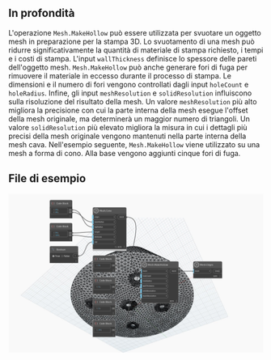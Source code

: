 ## In profondità
L'operazione `Mesh.MakeHollow` può essere utilizzata per svuotare un oggetto mesh in preparazione per la stampa 3D. Lo svuotamento di una mesh può ridurre significativamente la quantità di materiale di stampa richiesto, i tempi e i costi di stampa. L'input `wallThickness` definisce lo spessore delle pareti dell'oggetto mesh. `Mesh.MakeHollow` può anche generare fori di fuga per rimuovere il materiale in eccesso durante il processo di stampa. Le dimensioni e il numero di fori vengono controllati dagli input `holeCount` e `holeRadius`. Infine, gli input `meshResolution` e `solidResolution` influiscono sulla risoluzione del risultato della mesh. Un valore `meshResolution` più alto migliora la precisione con cui la parte interna della mesh esegue l'offset della mesh originale, ma determinerà un maggior numero di triangoli. Un valore `solidResolution` più elevato migliora la misura in cui i dettagli più precisi della mesh originale vengono mantenuti nella parte interna della mesh cava.
Nell'esempio seguente, `Mesh.MakeHollow` viene utilizzato su una mesh a forma di cono. Alla base vengono aggiunti cinque fori di fuga.

## File di esempio

![Example](./Autodesk.DesignScript.Geometry.Mesh.MakeHollow_img.jpg)
